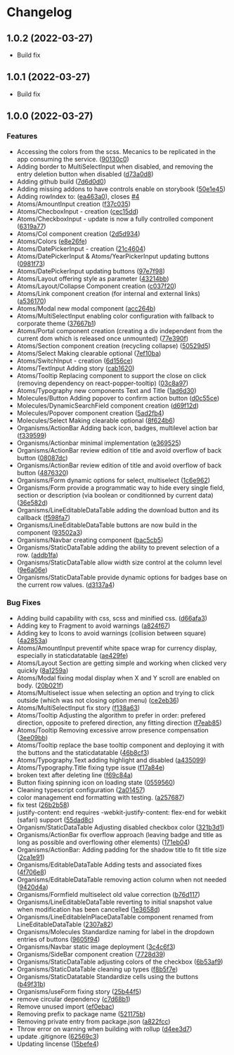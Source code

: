# Changelog

## 1.0.2 (2022-03-27)

- Build fix

## 1.0.1 (2022-03-27)

- Build fix

## 1.0.0 (2022-03-27)

### Features

- Accessing the colors from the scss. Mecanics to be replicated in the app consuming the service. ([90130c0](https://github.com/charlescoqueret/ghost-design-system/commit/90130c0b56e665e35984b54f1647beb82a852932))
- Adding border to MultiSelectInput when disabled, and removing the entry deletion button when disabled ([d73a0d8](https://github.com/charlescoqueret/ghost-design-system/commit/d73a0d8c9a6684f608dc1293949627fa4611a094))
- Adding github build ([7d6d0d0](https://github.com/charlescoqueret/ghost-design-system/commit/7d6d0d05a52f5e7d9ca68607b587d4b4d3783ee5))
- Adding missing addons to have controls enable on storybook ([50e1e45](https://github.com/charlescoqueret/ghost-design-system/commit/50e1e45691eb3837aebbd6f0c84dc842036f7d81))
- Adding rowIndex to: ([ea463a0](https://github.com/charlescoqueret/ghost-design-system/commit/ea463a0aa5953e4332db4423693f4f708820898f)), closes [#4](https://github.com/charlescoqueret/ghost-design-system/issues/4)
- Atoms/AmountInput creation ([f37c035](https://github.com/charlescoqueret/ghost-design-system/commit/f37c0352cde134e43e8d0cf16c7943121f5208dd))
- Atoms/ChecboxInput - creation ([cec15dd](https://github.com/charlescoqueret/ghost-design-system/commit/cec15ddbb670ead32ab2e7c1c89034313b537543))
- Atoms/CheckboxInput - update is now a fully controlled component ([6319a77](https://github.com/charlescoqueret/ghost-design-system/commit/6319a7733e98448346a6352514a827447061fd52))
- Atoms/Col component creation ([2d5d934](https://github.com/charlescoqueret/ghost-design-system/commit/2d5d9349c8073259006edb907fc4259fed1a92d3))
- Atoms/Colors ([e8e26fe](https://github.com/charlescoqueret/ghost-design-system/commit/e8e26fe618c538aaff8fc75aae9fe987a3027396))
- Atoms/DatePickerInput - creation ([21c4604](https://github.com/charlescoqueret/ghost-design-system/commit/21c4604078d53778e385cca1a9ff6dc08a12352b))
- Atoms/DatePickerInput & Atoms/YearPickerInput updating buttons ([0981f73](https://github.com/charlescoqueret/ghost-design-system/commit/0981f731b3381d7d3a263d57f47ecb3f782805e5))
- Atoms/DatePickerInput updating buttons ([97e7f98](https://github.com/charlescoqueret/ghost-design-system/commit/97e7f98a3f56e04d6b741ccce78266921ad437d6))
- Atoms/Layout offering style as parameter ([43214bb](https://github.com/charlescoqueret/ghost-design-system/commit/43214bb0295c75d6383959364dac0fd37a1c180d))
- Atoms/Layout/Collapse Component creation ([c037f20](https://github.com/charlescoqueret/ghost-design-system/commit/c037f204a5d76c1759d0b71797b6099b579f2acc))
- Atoms/Link component creation (for internal and external links) ([a536170](https://github.com/charlescoqueret/ghost-design-system/commit/a536170d2368acc020521dbb67a752d55b433932))
- Atoms/Modal new modal component ([acc264b](https://github.com/charlescoqueret/ghost-design-system/commit/acc264bab175b6998caf3336d41b5fbd77ba726d))
- Atoms/MultiSelectInput enabling color configuration with fallback to corporate theme ([37667b1](https://github.com/charlescoqueret/ghost-design-system/commit/37667b1da94d09df4004c8b62f54fbd6e3eda096))
- Atoms/Portal component creation (creating a div independent from the current dom which is released once unmounted) ([77e390f](https://github.com/charlescoqueret/ghost-design-system/commit/77e390ff72f15b10aa12861cf160df74070f464c))
- Atoms/Section component creation (recycling collapse) ([50529d5](https://github.com/charlescoqueret/ghost-design-system/commit/50529d598e1c84feb9a71f7a96db0427ab0ac89d))
- Atoms/Select Making clearable optional ([7ef10ba](https://github.com/charlescoqueret/ghost-design-system/commit/7ef10ba8ef7c49eed43e9e07ba0d7694328b9f5e))
- Atoms/SwitchInput - creation ([6d156ce](https://github.com/charlescoqueret/ghost-design-system/commit/6d156cefcbd1ec16e09d23e9a906e08826f78ec3))
- Atoms/TextInput Adding story ([cab1620](https://github.com/charlescoqueret/ghost-design-system/commit/cab1620abbebaac889157075b088ebf6845fff09))
- Atoms/Tooltip Replacing component to support the close on click (removing dependency on react-popper-tooltip) ([03c8a97](https://github.com/charlescoqueret/ghost-design-system/commit/03c8a97aa0ec9ff55444f5a845080c54e454d547))
- Atoms/Typography new components Text and Title ([1ad6d30](https://github.com/charlescoqueret/ghost-design-system/commit/1ad6d30be91d6f74cf3d69a981f7193618d79dca))
- Molecules/Button Adding popover to confirm action button ([d0c55ce](https://github.com/charlescoqueret/ghost-design-system/commit/d0c55ce2487fe12f12250f90c9117c09c8caf536))
- Molecules/DynamicSearchField component creation ([d69f12d](https://github.com/charlescoqueret/ghost-design-system/commit/d69f12d6737c70d702ada652aa462cf9f45ee488))
- Molecules/Popover component creation ([5ad2fb4](https://github.com/charlescoqueret/ghost-design-system/commit/5ad2fb4c515ebacf22c7385c0899c5727c32dd83))
- Molecules/Select Making clearable optional ([8f624b6](https://github.com/charlescoqueret/ghost-design-system/commit/8f624b655fbb5c912306a2eeeda4b916febe7cb7))
- Organisms/ActionBar Adding back icon, badges, multilevel action bar ([f339599](https://github.com/charlescoqueret/ghost-design-system/commit/f3395997aa31ef117c379c5922e538f1f808692a))
- Organisms/Actionbar minimal implementation ([e369525](https://github.com/charlescoqueret/ghost-design-system/commit/e36952588b90f37b304a2f375798cd07a308604a))
- Organisms/ActionBar review edition of title and avoid overflow of back button ([08087dc](https://github.com/charlescoqueret/ghost-design-system/commit/08087dcb12a9c3203cf0450015d730bd9945ad4a))
- Organisms/ActionBar review edition of title and avoid overflow of back button ([4876320](https://github.com/charlescoqueret/ghost-design-system/commit/4876320813df279caae5ada6d95383b938b8412a))
- Organisms/Form dynamic options for select, multiselect ([1c6e962](https://github.com/charlescoqueret/ghost-design-system/commit/1c6e962acc52ee3355225b99d83833b5cb0efe1f))
- Organisms/Form provide a programmatic way to hide every single field, section or description (via boolean or conditionned by current data) ([36e582d](https://github.com/charlescoqueret/ghost-design-system/commit/36e582dce2610b4b36fc11c3ccfe8cafeb3e1042))
- Organisms/LineEditableDataTable adding the download button and its callback ([f598fa7](https://github.com/charlescoqueret/ghost-design-system/commit/f598fa76f065cac19fa1086824922edeef2cf0ca))
- Organisms/LineEditableDataTable buttons are now build in the component ([93502a3](https://github.com/charlescoqueret/ghost-design-system/commit/93502a3f5d51f2d390a3f3eb84523d5d3cf6af95))
- Organisms/Navbar creating component ([bac5cb5](https://github.com/charlescoqueret/ghost-design-system/commit/bac5cb51efe850b4a68fa793084d11ddea242120))
- Organisms/StaticDataTable adding the ability to prevent selection of a row. ([addb1fa](https://github.com/charlescoqueret/ghost-design-system/commit/addb1fa6ea6dbcd139146f391b3697e903a44c2f))
- Organisms/StaticDataTable allow width size control at the column level ([9e6a06e](https://github.com/charlescoqueret/ghost-design-system/commit/9e6a06e411cf28cee8f2ea76a76c9447a9b7368b))
- Organisms/StaticDataTable provide dynamic options for badges base on the current row values. ([d3137a4](https://github.com/charlescoqueret/ghost-design-system/commit/d3137a4e78fa558554b31f4c404fd2c58ed694f4))

### Bug Fixes

- Adding build capability with css, scss and minified css. ([d66afa3](https://github.com/charlescoqueret/ghost-design-system/commit/d66afa336759815b435b143dc1730e21fa6865c6))
- Adding key to Fragment to avoid warnings ([a824f67](https://github.com/charlescoqueret/ghost-design-system/commit/a824f67c83cd670f1f07494c08c90e9aaeb31240))
- Adding key to Icons to avoid warnings (collision between square) ([4a2853a](https://github.com/charlescoqueret/ghost-design-system/commit/4a2853ab7c58e22c2652eb47dcc8e6b023f71710))
- Atoms/AmountInput preventif white space wrap for currency display, especially in staticdatatable ([ae429fe](https://github.com/charlescoqueret/ghost-design-system/commit/ae429fe0993dbe975201d98a94ea248fb32ff13d))
- Atoms/Layout Section are getting simple and working when clicked very quickly ([8a1259a](https://github.com/charlescoqueret/ghost-design-system/commit/8a1259a82ffb555b3f44d0571fb67085aa2dfd3f))
- Atoms/Modal fixing modal display when X and Y scroll are enabled on body. ([20b021f](https://github.com/charlescoqueret/ghost-design-system/commit/20b021f8e96e5a7e13d8c5e596c6b40f65019e20))
- Atoms/Multiselect issue when selecting an option and trying to click outside (which was not closing option menu) ([ce2eb36](https://github.com/charlescoqueret/ghost-design-system/commit/ce2eb3663856b568175276aeafa1b924f6b7d359))
- Atoms/MultiSelectInput fix story ([f138a63](https://github.com/charlescoqueret/ghost-design-system/commit/f138a635760e8aa28dec0ef0ed88c8908422ce1e))
- Atoms/Tooltip Adjusting the algorithm to prefer in order: prefered direction, opposite to prefered direction, any fitting direction ([f7eab85](https://github.com/charlescoqueret/ghost-design-system/commit/f7eab85043a41fe15157dc5148a0fcc63662925f))
- Atoms/Tooltip Removing excessive arrow presence compensation ([3ee09bb](https://github.com/charlescoqueret/ghost-design-system/commit/3ee09bbf9a3c334766fd5c13c346a97f813dbaa9))
- Atoms/Tooltip replace the base tooltip component and deploying it with the buttons and the staticdatatable ([46b8cf3](https://github.com/charlescoqueret/ghost-design-system/commit/46b8cf32418ae2ff25c65d6ff9406c73a96dac10))
- Atoms/Typography.Text adding highlight and disabled ([a435099](https://github.com/charlescoqueret/ghost-design-system/commit/a43509997f796345fe3fe5360759064b60b31d74))
- Atoms/Typography.Title fixing type issue ([f17a84e](https://github.com/charlescoqueret/ghost-design-system/commit/f17a84e8e0a716d53eae00b65155c0b552101906))
- broken text after deleting line ([f69c84a](https://github.com/charlescoqueret/ghost-design-system/commit/f69c84ace431bc575caa8d5307588666c3227a24))
- Button fixing spinning icon on loading state ([0559560](https://github.com/charlescoqueret/ghost-design-system/commit/0559560561de903efa987cafc5f9109f2ece9b41))
- Cleaning typescript configuration ([2a01457](https://github.com/charlescoqueret/ghost-design-system/commit/2a01457b32dfbce994181dcd68ec10474e926753))
- color management end formatting with testing. ([a257687](https://github.com/charlescoqueret/ghost-design-system/commit/a2576874acd2def56d9e50c4908f0a2c8216163e))
- fix test ([26b2b58](https://github.com/charlescoqueret/ghost-design-system/commit/26b2b589c7536406992b66d91c14d378470ac75c))
- justify-content: end requires -webkit-justify-content: flex-end for webkit (safari) support ([55dad8c](https://github.com/charlescoqueret/ghost-design-system/commit/55dad8c4225e4650ec9202c5aec036e84851da3a))
- Organism/StaticDataTable Adjusting disabled checkbox color ([321b3d1](https://github.com/charlescoqueret/ghost-design-system/commit/321b3d1e653575d4524d0a4cd9880725fcdf1f6a))
- Organisms/ActionBar fix overflow approach (leaving badge and title as long as possible and overflowing other elements) ([171eb04](https://github.com/charlescoqueret/ghost-design-system/commit/171eb044cc362165d923404f9f3922bbbbd6af5a))
- Organisms/ActionBar: Adding padding for the shadow title to fit title size ([2ca1e91](https://github.com/charlescoqueret/ghost-design-system/commit/2ca1e91fa52c0fa7ac72b5e3afa1e460b928253c))
- Organisms/EditableDataTable Adding tests and associated fixes ([4f706e8](https://github.com/charlescoqueret/ghost-design-system/commit/4f706e8a54abf0d496bf8a7dcab21b8dd6c8ac13))
- Organisms/EditableDataTable removing action column when not needed ([9420d4a](https://github.com/charlescoqueret/ghost-design-system/commit/9420d4a6b9314fec49ddd1e289fd4f0e94361b26))
- Organisms/Formfield multiselect old value correction ([b76d117](https://github.com/charlescoqueret/ghost-design-system/commit/b76d117a4cecf3c18ecba409194216f97f0bf97b))
- Organisms/LineEditableDataTable reverting to initial snapshot value when modification has been cancelled ([1e3658d](https://github.com/charlescoqueret/ghost-design-system/commit/1e3658d356486d321ae92c0d7223604418a40dbc))
- Organisms/LineEditableInPlaceDataTable component renamed from LineEditableDataTable ([2307a82](https://github.com/charlescoqueret/ghost-design-system/commit/2307a8248235dad9ecc2b5df12dfdc1cd98fbc4a))
- Organisms/Molecules Standardize naming for label in the dropdown entries of buttons ([9605f94](https://github.com/charlescoqueret/ghost-design-system/commit/9605f94d583e0084e25d69de8b9162b7e5528436))
- Organisms/Navbar static image deployment ([3c4c6f3](https://github.com/charlescoqueret/ghost-design-system/commit/3c4c6f391f3b712b41dd66ece6e9d4b58b55e2cc))
- Organisms/SideBar component creation ([7728d39](https://github.com/charlescoqueret/ghost-design-system/commit/7728d391987cf07d6fb2300f3b606af7a632738a))
- Organisms/StaticDataTable adjusting colors of the checkbox ([6b53af9](https://github.com/charlescoqueret/ghost-design-system/commit/6b53af95b83777c3715e72ecc369c8449af0f2e2))
- Organisms/StaticDataTable cleaning up types ([f8b5f7e](https://github.com/charlescoqueret/ghost-design-system/commit/f8b5f7e334a851e8e2c80fb7677d09100afaf3da))
- Organisms/StaticDatatable Standardize cells using the buttons ([b49f31b](https://github.com/charlescoqueret/ghost-design-system/commit/b49f31b49f1fecaa11640c4e48d775abe483b645))
- Organisms/useForm fixing story ([25b44f5](https://github.com/charlescoqueret/ghost-design-system/commit/25b44f5eb62221ab161155d237fb83fb99e26069))
- remove circular dependency ([c7d68b1](https://github.com/charlescoqueret/ghost-design-system/commit/c7d68b16e41d88a95899b5d287692928505d17e0))
- Remove unused import ([ef0ebac](https://github.com/charlescoqueret/ghost-design-system/commit/ef0ebacf9bc6543ef98876efdcbdcadf4b6eda92))
- Removing prefix to package name ([521175b](https://github.com/charlescoqueret/ghost-design-system/commit/521175b6d21c882e1432e3990ae03fddc2519514))
- Removing private entry from package.json ([a822fcc](https://github.com/charlescoqueret/ghost-design-system/commit/a822fcc6961754f9e4e79ef0593d060f236b4756))
- Throw error on warning when building with rollup ([d4ee3d7](https://github.com/charlescoqueret/ghost-design-system/commit/d4ee3d79b6eafcca8251bb9b9928e8622318ee77))
- update .gitignore ([62569c3](https://github.com/charlescoqueret/ghost-design-system/commit/62569c395e16242b5476a1caa8793cb002249d31))
- Updating lincense ([15befe4](https://github.com/charlescoqueret/ghost-design-system/commit/15befe45dfe2c5c226f9cc408c282980ff5fd4a5))
